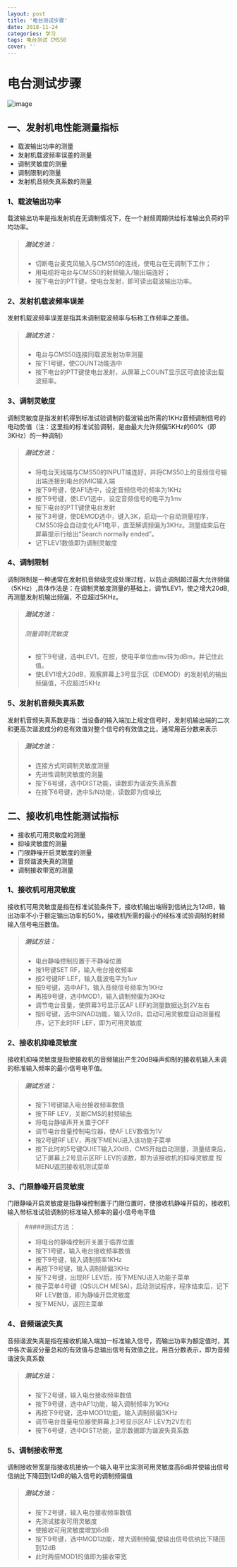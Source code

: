 ```yaml
---
layout: post
title: '电台测试步骤'
date: 2018-11-24
categories: 学习
tags: 电台测试 CMS50
cover: ''
---
```


# 电台测试步骤

![image](/storage/emulated/0/QQBrowser/图片收藏/bb0ee87f420c9370feec21fb7b8d3646.jpg)

## 一、发射机电性能测量指标
- 载波输出功率的测量
- 发射机载波频率误差的测量
- 调制灵敏度的测量
- 调制限制的测量
- 发射机音频失真系数的测量

### 1、载波输出功率
载波输出功率是指发射机在无调制情况下，在一个射频周期供给标准输出负荷的平均功率。
> ##### 测试方法：
> - 切断电台麦克风输入与CMS50的连线，使电台在无调制下工作；
> - 用电缆将电台与CMS50的射频输入/输出端连好；
> - 按下电台的PTT键，使电台发射，即可读出载波输出功率。

### 2、发射机载波频率误差
发射机载波频率误差是指其未调制载波频率与标称工作频率之差值。
> ##### 测试方法：
> - 电台与CMS50连接同载波发射功率测量
> - 按下1号键，使COUNT功能选中
> - 按下电台的PTT键使电台发射，从屏幕上COUNT显示区可直接读出载波频率。

### 3、调制灵敏度
调制灵敏度是指发射机得到标准试验调制的载波输出所需的1KHz音频调制信号的电动势值（注：这里指的标准试验调制，是由最大允许频偏5KHz的60%（即3KHz）的一种调制）
> ##### 测试方法：
> - 将电台天线端与CMS50的INPUT端连好，并将CMS50上的音频信号输出端连接到电台的MIC输入端
> - 按下9号键，使AF1选中，设定音频信号的频率为1KHz
> - 按下9号键，使LEV1选中，设定音频信号的电平为1mv
> - 按下电台的PTT键使电台发射
> - 按下3号键，使DEMOD选中，键入3K，启动一个自动测量程序，CMS50将会自动变化AF1电平，直至解调频偏为3KHz。测量结束后在屏幕提示行给出“Search normally ended”。
> - 记下LEV1数值即为调制灵敏度

### 4、调制限制
调制限制是一种通常在发射机音频级完成处理过程，以防止调制超过最大允许频偏（5KHz）,具体作法是：在调制灵敏度测量的基础上，调节LEV1，使之增大20dB,再测量发射机输出频偏，不应超过5KHz。
> ##### 测试方法：
> ###### 测量调制灵敏度
> - 按下9号键，选中LEV1，在按<dBm>，使电平单位由mv转为dBm，并记住此值。
> - 使LEV1增大20dB，观察屏幕上3号显示区（DEMOD）的发射机的输出频偏值，不应超过5KHz

### 5、发射机音频失真系数
发射机音频失真系数是指：当设备的输入端加上规定信号时，发射机输出端的二次和更高次谐波成分的总有效值对整个信号的有效值之比，通常用百分数来表示
> ##### 测试方法：
> - 连接方式同调制灵敏度测量
> - 先进性调制灵敏度的测量
> - 按下6号键，选中DIST功能，读数即为谐波失真系数
> - 在按下6号键，选中S/N功能，读数即为信噪比

## 二、接收机电性能测试指标
- 接收机可用灵敏度的测量
- 抑噪灵敏度的测量
- 门限静噪开启灵敏度的测量
- 音频谐波失真的测量
- 调制接收带宽的测量

### 1、接收机可用灵敏度
接收机可用灵敏度是指在标准试验条件下，接收机输出端得到信纳比为12dB，输出功率不小于额定输出功率的50%，接收机所需的最小的经标准试验调制的射频输入信号电压数值。
> ##### 测试方法：
> - 电台静噪控制应置于不静噪位置
> - 按1号键SET RF，输入电台接收频率
> - 按2号键RF LEF，输入载波电平为1uv
> - 按9号键，选中AF1，输入音频信号频率为1KHz
> - 再按9号键，选中MOD1，输入调制频偏为3KHz
> - 调节电台音量，使屏幕3号显示区AF LEF的测量数据达到2V左右
> - 按6号键，选中SINAD功能，输入12dB，启动可用灵敏度自动测量程序，记下此时RF LEF，即为可用灵敏度

### 2、接收机抑噪灵敏度
接收机抑噪灵敏度是指使接收机的音频输出产生20dB噪声抑制的接收机输入未调的标准输入频率的最小信号电平值。
> ##### 测试方法：
> - 按下1号键输入电台接收频率数值
> - 按下RF LEV，关断CMS的射频输出
> - 将电台静噪声开关置于OFF
> - 调节电台音量控制电位器，使AF LEV数值为1V
> - 按2号键RF LEV，再按下MENU进入该功能子菜单
> - 按下此时的5号键QUIET输入20dB，CMS开始自动测量，测量结束后，记下屏幕上2号显示区RF LEV的读数，即为该接收机的抑噪灵敏度
按MENU返回接收机测试菜单

### 3、门限静噪开启灵敏度
门限静噪开启灵敏度是指静噪控制置于门限位置时，使接收机静噪开启的，接收机输入带标准试验调制的标准输入频率的最小信号电平值
> #####测试方法：
> - 将电台的静噪控制开关置于临界位置
> - 按下1号键，输入电台接收频率数值
> - 按下9号键，输入调制频率1KHz
> - 再按下9号键，输入调制频偏3KHz
> - 按下2号键，出现RF LEV后，按下MENU进入功能子菜单
> - 按子菜单4号键（QSULCH MESA)，启动测试程序，程序结束后，记下RF LEV数值，即为静噪开启灵敏度
> - 按下MENU，返回主菜单

### 4、音频谐波失真
音频谐波失真是指在接收机输入端加一标准输入信号，而输出功率为额定值时，其中各次谐波分量总和的有效值与总输出信号有效值之比，用百分数表示，即为音频谐波失真系数
> ##### 测试方法：
> - 按下2号键，输入电台接收频率数值
> - 按下9号键，选中AF1功能，输入调制频率为1KHz
> - 再按下9号键，选中MOD1功能，输入调制频偏3KHz
> - 调节电台音量电位器使屏幕上3号显示区AF LEV为2V左右
> - 按下6号键，选中DIST功能，显示数据即为谐波失真系数

### 5、调制接收带宽
调制接收带宽是指接收机接纳一个输入电平比实测可用灵敏度高6dB并使输出信号信纳比下降回到12dB的输入信号的调制频偏值
> ##### 测试方法：
> - 按下2号键，输入电台接收频率数值
> - 先测试接收可用灵敏度
> - 使接收可用灵敏度增加6dB
> - 按下9号键，选中MOD1功能，增大调制频偏,使输出信号信纳比下降回到12dB
> - 此时两倍MOD1的值即为接收带宽
